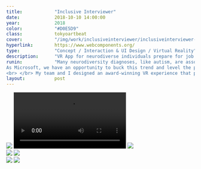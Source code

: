 ```yaml
---
title:            "Inclusive Interviewer"
date:             2018-10-10 14:00:00
year:             2018
color:            "#D0E5D9"
class:            tokyoartbeat
cover:            "/img/work/inclusiveinterviewer/inclusiveinterviewer-cover.svg"
hyperlink:        https://www.webcomponents.org/
type:             "Concept / Interaction & UI Design / Virtual Reality"
description:      "VR App for neurodiverse individuals prepare for job interviews "
runin:            "Many neurodiversity diagnoses, like autism, are associated with deviance in social cognition from neurotypical behavior. This creates a huge barrier for employment since interview processes assume a neurotypical set of social cognition skills. 
As Microsoft, we have an opportunity to buck this trend and level the playing field for neurodiverse individuals by leveraging emergent technologies like Mixed Reality and AI.
<br> </br> My team and I designed an award-winning VR experience that prepares individuals with cognitive disabilities for job interviews. As lead designer, I storyboarded the app experience, prototyped the hierarchical learning difficulty levels, art directed 3D coach avatars, and directed a promotional video showcasing the experience."
layout:           post
---
```


<div class="post-content-grid">
  <div class="post-content-column column-3 offset-1">
    <img class="post-content-screen iphone lazyload" src="{{ site.baseurl }}/img/work/inclusiveinterviewer/tab-home.png" />
    <video class="post-content-screen iphone lazyload" src="{{ site.baseurl }}/img/work/inclusiveinterviewer/tab-card-to-card.mp4" autoplay loop></video>
    <img class="post-content-screen iphone lazyload" src="{{ site.baseurl }}/img/work/inclusiveinterviewer/tab-login.png" />
  </div>
  <div class="post-content-column column-3">
    <img class="post-content-screen iphone radius-tab lazyload" src="{{ site.baseurl }}/img/work/inclusiveinterviewer/tab-en.png" />
    <img class="post-content-screen iphone lazyload" src="{{ site.baseurl }}/img/work/inclusiveinterviewer/tab-browse.png" />
  </div>
  <div class="post-content-column column-3 offset-2">
    <img class="post-content-screen iphone lazyload" src="{{ site.baseurl }}/img/work/inclusiveinterviewer/tab-map.png" />
    <img class="post-content-screen iphone radius-tab lazyload" src="{{ site.baseurl }}/img/work/tokyoartbeat/tab-jp.png" />
  </div>
</div>
